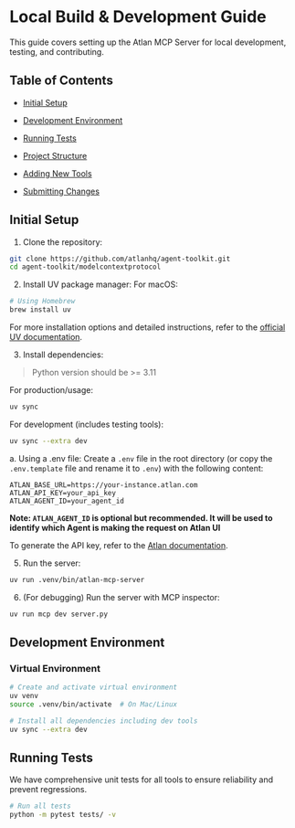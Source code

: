 # Local Build & Development Guide

This guide covers setting up the Atlan MCP Server for local development, testing, and contributing.

## Table of Contents

- [Initial Setup](#initial-setup)
- [Development Environment](#development-environment)
- [Running Tests](#running-tests)

- [Project Structure](#project-structure)
- [Adding New Tools](#adding-new-tools)
- [Submitting Changes](#submitting-changes)

## Initial Setup

1. Clone the repository:
```bash
git clone https://github.com/atlanhq/agent-toolkit.git
cd agent-toolkit/modelcontextprotocol
```

2. Install UV package manager:
For macOS:
```bash
# Using Homebrew
brew install uv
```

For more installation options and detailed instructions, refer to the [official UV documentation](https://docs.astral.sh/uv/getting-started/installation/).

3. Install dependencies:
> Python version should be >= 3.11

For production/usage:
```bash
uv sync
```

For development (includes testing tools):
```bash
uv sync --extra dev
```

a. Using a .env file:
Create a `.env` file in the root directory (or copy the `.env.template` file and rename it to `.env`) with the following content:
```
ATLAN_BASE_URL=https://your-instance.atlan.com
ATLAN_API_KEY=your_api_key
ATLAN_AGENT_ID=your_agent_id
```

**Note: `ATLAN_AGENT_ID` is optional but recommended. It will be used to identify which Agent is making the request on Atlan UI**

To generate the API key, refer to the [Atlan documentation](https://ask.atlan.com/hc/en-us/articles/8312649180049-API-authentication).

5. Run the server:
```bash
uv run .venv/bin/atlan-mcp-server
```

6. (For debugging) Run the server with MCP inspector:
```bash
uv run mcp dev server.py
```

## Development Environment

### Virtual Environment

```bash
# Create and activate virtual environment
uv venv
source .venv/bin/activate  # On Mac/Linux

# Install all dependencies including dev tools
uv sync --extra dev
```

## Running Tests

We have comprehensive unit tests for all tools to ensure reliability and prevent regressions.

```bash
# Run all tests
python -m pytest tests/ -v
```
